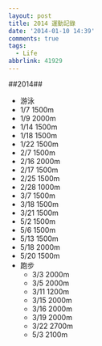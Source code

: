 ```yaml
---
layout: post
title: 2014 運動記錄
date: '2014-01-10 14:39'
comments: true
tags:
  - Life
abbrlink: 41929
---
```

##2014##
-	游泳
  - 1/7   1500m 
  - 1/9   2000m
  - 1/14  1500m
  - 1/18  1500m
  - 1/22  1500m
  -	2/7		1500m
  - 2/16	2000m
  - 2/17	1500m
  -	2/25	1500m
  -	2/28	1000m
  -	3/7		1500m 
  -	3/18	1500m
  -	3/21	1500m
  - 5/2		1500m
  -	5/6		1500m
  -	5/13	1500m
  -	5/18	2000m
  -	5/20	1500m
- 跑步
  -	3/3		2000m
  -	3/5		2000m
  - 3/11    1200m
  -	3/15	2000m
  -	3/16	2000m
  -	3/19	2000m
  -	3/22	2700m
  -	5/3		2100m
  
